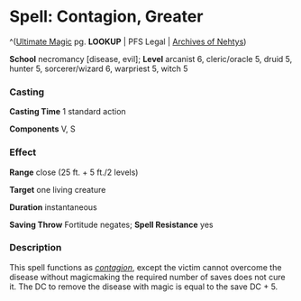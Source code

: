 # Spell: Contagion, Greater

^([Ultimate Magic][ss-greater-contagion] pg. **LOOKUP** | PFS Legal | [Archives of Nehtys][sn-greater-contagion])

**School** necromancy [disease, evil]; **Level** arcanist 6, cleric/oracle 5, druid 5, hunter 5, sorcerer/wizard 6, warpriest 5, witch 5

### Casting

**Casting Time** 1 standard action  

**Components** V, S

### Effect

**Range** close (25 ft. + 5 ft./2 levels)  

**Target** one living creature  

**Duration** instantaneous  

**Saving Throw** Fortitude negates; **Spell Resistance** yes

### Description

This spell functions as _[contagion]_, except the victim cannot overcome the disease without magicmaking the required number of saves does not cure it. The DC to remove the disease with magic is equal to the save DC + 5.

[ss-greater-contagion]: http://paizo.com/pathfinderRPG/v57
[sn-greater-contagion]: http://www.archivesofnethys.com/SpellDisplay.aspx?ItemName=Contagion%2C%20Greater
[contagion]: http://www.archivesofnethys.com/SpellDisplay.aspx?ItemName=contagion